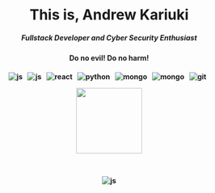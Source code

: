 <h1 align="center">This is, Andrew Kariuki</h1>

<h5 align="center">Fullstack Developer and Cyber Security Enthusiast</h5>
<h4 align="center">Do no evil! Do no harm!<h4/>
<p align="center">
	<img src="https://img.shields.io/badge/JavaScript-F7DF1E?style=for-the-badge&logo=JavaScript&logoColor=black" alt="js" />&nbsp;&nbsp;
	<img src="https://img.shields.io/badge/TypeScript-3178C6?style=for-the-badge&logo=TypeScript&logoColor=white" alt="js" />&nbsp;&nbsp;
	<img src="https://img.shields.io/badge/React-61DAFB?style=for-the-badge&logo=React&logoColor=black" alt="react" />&nbsp;&nbsp;
	<img src="https://img.shields.io/badge/Python-3776AB?style=for-the-badge&logo=Python&logoColor=white" alt="python" />&nbsp;&nbsp;
	<img src="https://img.shields.io/badge/PostgreSQL-4169E1?style=for-the-badge&logo=PostgreSQL&logoColor=white" alt="mongo" />&nbsp;&nbsp;
	<img src="https://img.shields.io/badge/MongoDB-47A248?style=for-the-badge&logo=MongoDB&logoColor=white" alt="mongo" />&nbsp;&nbsp;
	<img src="https://img.shields.io/badge/git-F05032?style=for-the-badge&logo=git&logoColor=white" alt="git" />&nbsp;&nbsp;
</p>	

<p align="center"><img align="center" height="130px" src="https://github-readme-stats.vercel.app/api?username=andrewkariuki&hide_title=true&hide_border=true&show_icons=true&include_all_commits=true&count_private=true&line_height=21&text_color=000&icon_color=000&bg_color=0,ea6161,ffc64d,fffc4d,52fa5a&theme=graywhite" /></p>	
	
<br/>

<p align="center">
	<img src="https://komarev.com/ghpvc/?username=andrewkariuki&color=fb760b&label=Visitors" alt="js" />
</p>
